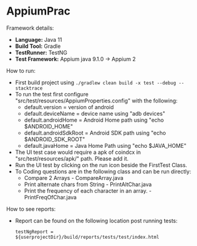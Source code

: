 # AppiumPrac

Framework details:
  - **Language:** Java 11
  - **Build Tool:** Gradle
  - **TestRunner:** TestNG
  - **Test Framework:** Appium java 9.1.0 -> Appium 2


How to run:
  - First build project using ```./gradlew clean build -x test --debug --stacktrace```
  - To run the test first configure "src/test/resources/AppiumProperties.config" with the following:
      - default.version = version of android
      - default.deviceName = device name using "adb devices"
      - default.androidHome = Android Home path using "echo $ANDROID_HOME"
      - default.androidSdkRoot = Android SDK path using "echo $ANDROID_SDK_ROOT"
      - default.javaHome = Java Home Path using "echo $JAVA_HOME"
  - The UI test case would require a apk of coindcx in "src/test/resources/apk/" path. Please add it.
  - Run the UI test by clicking on the run icon beside the FirstTest Class.
  - To Coding questions are in the following class and can be run directly:
      - Compare 2 Arrays - CompareArray.java
      - Print alternate chars from String - PrintAltChar.java
      - Print the frequency of each character in an array. - PrintFreqOfChar.java

How to see reports:
  - Report can be found on the following location post running tests:
    
    ```testNgReport = ${userprojectDir}/build/reports/tests/test/index.html```
